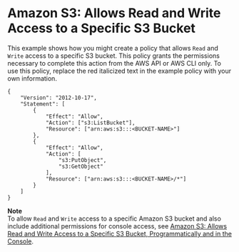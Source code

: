 # Amazon S3: Allows Read and Write Access to a Specific S3 Bucket<a name="reference_policies_examples_s3_rw-bucket"></a>

This example shows how you might create a policy that allows `Read` and `Write` access to a specific S3 bucket\. This policy grants the permissions necessary to complete this action from the AWS API or AWS CLI only\. To use this policy, replace the red italicized text in the example policy with your own information\.

```
{
    "Version": "2012-10-17",
    "Statement": [
        {
            "Effect": "Allow",
            "Action": ["s3:ListBucket"],
            "Resource": ["arn:aws:s3:::<BUCKET-NAME>"]
        },
        {
            "Effect": "Allow",
            "Action": [
                "s3:PutObject",
                "s3:GetObject"
            ],
            "Resource": ["arn:aws:s3:::<BUCKET-NAME>/*"]
        }
    ]
}
```

**Note**  
To allow `Read` and `Write` access to a specific Amazon S3 bucket and also include additional permissions for console access, see [Amazon S3: Allows Read and Write Access to a Specific S3 Bucket, Programmatically and in the Console](reference_policies_examples_s3_rw-bucket-console.md)\.